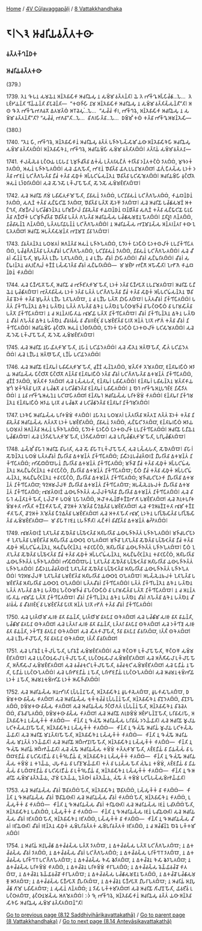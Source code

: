 
[Home](/) / [4V Cūḷavaggapāḷi](/tipitaka/4V.md) / [8 Vattakkhandhaka](/tipitaka/4V/8.md)

# 𑁮𑁇𑁧𑁩 𑀆𑀘𑀭𑀺𑀬𑀯𑀢𑁆𑀢𑀓𑀣𑀸

### 𑀯𑀢𑁆𑀢𑀓𑁆𑀔𑀦𑁆𑀥𑀓

### 𑀆𑀘𑀭𑀺𑀬𑀯𑀢𑁆𑀢𑀓𑀣𑀸

(379.)

1739\. 𑀢𑁂𑀦 𑀔𑁄 𑀧𑀦 𑀲𑀫𑀬𑁂𑀦 𑀅𑀦𑁆𑀢𑁂𑀯𑀸𑀲𑀺𑀓𑀸 𑀆𑀘𑀭𑀺𑀬𑁂𑀲𑀼 𑀦 𑀲𑀫𑁆𑀫𑀸 𑀯𑀢𑁆𑀢𑀦𑁆𑀢𑀺𑁇 𑀬𑁂 𑀢𑁂 𑀪𑀺𑀓𑁆𑀔𑀽 𑀅𑀧𑁆𑀧𑀺𑀘𑁆𑀙𑀸…𑀧𑁂…  𑀢𑁂 𑀉𑀚𑁆𑀛𑀸𑀬𑀦𑁆𑀢𑀺 𑀔𑀺𑀬𑁆𑀬𑀦𑁆𑀢𑀺 𑀯𑀺𑀧𑀸𑀘𑁂𑀦𑁆𑀢𑀺—  “𑀓𑀣𑀜𑁆𑀳𑀺 𑀦𑀸𑀫 𑀅𑀦𑁆𑀢𑁂𑀯𑀸𑀲𑀺𑀓𑀸 𑀆𑀘𑀭𑀺𑀬𑁂𑀲𑀼 𑀦 𑀲𑀫𑁆𑀫𑀸 𑀯𑀢𑁆𑀢𑀺𑀲𑁆𑀲𑀦𑁆𑀢𑀻”𑀢𑀺𑁇 𑀅𑀣 𑀔𑁄 𑀢𑁂 𑀪𑀺𑀓𑁆𑀔𑀽 𑀪𑀕𑀯𑀢𑁄 𑀏𑀢𑀫𑀢𑁆𑀣𑀁 𑀆𑀭𑁄𑀘𑁂𑀲𑀼𑀁…𑀧𑁂…  “𑀲𑀘𑁆𑀘𑀁 𑀓𑀺𑀭, 𑀪𑀺𑀓𑁆𑀔𑀯𑁂, 𑀅𑀦𑁆𑀢𑁂𑀯𑀸𑀲𑀺𑀓𑀸 𑀆𑀘𑀭𑀺𑀬𑁂𑀲𑀼 𑀦 𑀲𑀫𑁆𑀫𑀸 𑀯𑀢𑁆𑀢𑀦𑁆𑀢𑀻”𑀢𑀺? “𑀲𑀘𑁆𑀘𑀁, 𑀪𑀕𑀯𑀸”𑀢𑀺…𑀧𑁂…  𑀯𑀺𑀕𑀭𑀳𑀺𑀢𑁆𑀯𑀸…𑀧𑁂…  𑀥𑀫𑁆𑀫𑀺𑀁 𑀓𑀣𑀁 𑀓𑀢𑁆𑀯𑀸 𑀪𑀺𑀓𑁆𑀔𑀽 𑀆𑀫𑀦𑁆𑀢𑁂𑀲𑀺—

(380.)

1740\. “𑀢𑁂𑀦 𑀳𑀺, 𑀪𑀺𑀓𑁆𑀔𑀯𑁂, 𑀅𑀦𑁆𑀢𑁂𑀯𑀸𑀲𑀺𑀓𑀸𑀦𑀁 𑀆𑀘𑀭𑀺𑀬𑁂𑀲𑀼 𑀯𑀢𑁆𑀢𑀁 𑀧𑀜𑁆𑀜𑀧𑁂𑀲𑁆𑀲𑀸𑀫𑀺 𑀬𑀣𑀸 𑀅𑀦𑁆𑀢𑁂𑀯𑀸𑀲𑀺𑀓𑁂𑀳𑀺 𑀆𑀘𑀭𑀺𑀬𑁂𑀲𑀼 𑀲𑀫𑁆𑀫𑀸 𑀯𑀢𑁆𑀢𑀺𑀢𑀩𑁆𑀩𑀁𑁇 𑀅𑀦𑁆𑀢𑁂𑀯𑀸𑀲𑀺𑀓𑁂𑀦, 𑀪𑀺𑀓𑁆𑀔𑀯𑁂, 𑀆𑀘𑀭𑀺𑀬𑀫𑁆𑀳𑀺 𑀲𑀫𑁆𑀫𑀸 𑀯𑀢𑁆𑀢𑀺𑀢𑀩𑁆𑀩𑀁𑁇 𑀢𑀢𑁆𑀭𑀸𑀬𑀁 𑀲𑀫𑁆𑀫𑀸𑀯𑀢𑁆𑀢𑀦𑀸—

1741\. 𑀓𑀸𑀮𑀲𑁆𑀲𑁂𑀯 𑀉𑀝𑁆𑀞𑀸𑀬 𑀉𑀧𑀸𑀳𑀦𑀸 𑀑𑀫𑀼𑀜𑁆𑀘𑀺𑀢𑁆𑀯𑀸 𑀏𑀓𑀁𑀲𑀁 𑀉𑀢𑁆𑀢𑀭𑀸𑀲𑀗𑁆𑀕𑀁 𑀓𑀭𑀺𑀢𑁆𑀯𑀸 𑀤𑀦𑁆𑀢𑀓𑀝𑁆𑀞𑀁 𑀤𑀸𑀢𑀩𑁆𑀩𑀁, 𑀫𑀼𑀔𑁄𑀤𑀓𑀁 𑀤𑀸𑀢𑀩𑁆𑀩𑀁, 𑀆𑀲𑀦𑀁 𑀧𑀜𑁆𑀜𑀧𑁂𑀢𑀩𑁆𑀩𑀁𑁇 𑀲𑀘𑁂 𑀬𑀸𑀕𑀼 𑀳𑁄𑀢𑀺, 𑀪𑀸𑀚𑀦𑀁 𑀥𑁄𑀯𑀺𑀢𑁆𑀯𑀸 𑀬𑀸𑀕𑀼 𑀉𑀧𑀦𑀸𑀫𑁂𑀢𑀩𑁆𑀩𑀸𑁇 𑀬𑀸𑀕𑀼𑀁 𑀧𑀻𑀢𑀲𑁆𑀲 𑀉𑀤𑀓𑀁 𑀤𑀢𑁆𑀯𑀸 𑀪𑀸𑀚𑀦𑀁 𑀧𑀝𑀺𑀕𑁆𑀕𑀳𑁂𑀢𑁆𑀯𑀸 𑀦𑀻𑀘𑀁 𑀓𑀢𑁆𑀯𑀸 𑀲𑀸𑀥𑀼𑀓𑀁 𑀅𑀧𑁆𑀧𑀝𑀺𑀖𑀁𑀲𑀦𑁆𑀢𑁂𑀦 𑀥𑁄𑀯𑀺𑀢𑁆𑀯𑀸 𑀧𑀝𑀺𑀲𑀸𑀫𑁂𑀢𑀩𑁆𑀩𑀁𑁇 𑀆𑀘𑀭𑀺𑀬𑀫𑁆𑀳𑀺 𑀯𑀼𑀝𑁆𑀞𑀺𑀢𑁂 𑀆𑀲𑀦𑀁 𑀉𑀤𑁆𑀥𑀭𑀺𑀢𑀩𑁆𑀩𑀁𑁇 𑀲𑀘𑁂 𑀲𑁄 𑀤𑁂𑀲𑁄 𑀉𑀓𑁆𑀮𑀸𑀧𑁄 𑀳𑁄𑀢𑀺, 𑀲𑁄 𑀤𑁂𑀲𑁄 𑀲𑀫𑁆𑀫𑀚𑁆𑀚𑀺𑀢𑀩𑁆𑀩𑁄𑁇

1742\. 𑀲𑀘𑁂 𑀆𑀘𑀭𑀺𑀬𑁄 𑀕𑀸𑀫𑀁 𑀧𑀯𑀺𑀲𑀺𑀢𑀼𑀓𑀸𑀫𑁄 𑀳𑁄𑀢𑀺, 𑀦𑀺𑀯𑀸𑀲𑀦𑀁 𑀤𑀸𑀢𑀩𑁆𑀩𑀁, 𑀧𑀝𑀺𑀦𑀺𑀯𑀸𑀲𑀦𑀁 𑀧𑀝𑀺𑀕𑁆𑀕𑀳𑁂𑀢𑀩𑁆𑀩𑀁, 𑀓𑀸𑀬𑀩𑀦𑁆𑀥𑀦𑀁 𑀤𑀸𑀢𑀩𑁆𑀩𑀁, 𑀲𑀕𑀼𑀡𑀁 𑀓𑀢𑁆𑀯𑀸 𑀲𑀗𑁆𑀖𑀸𑀝𑀺𑀬𑁄 𑀤𑀸𑀢𑀩𑁆𑀩𑀸, 𑀥𑁄𑀯𑀺𑀢𑁆𑀯𑀸 𑀧𑀢𑁆𑀢𑁄 𑀲𑁄𑀤𑀓𑁄 𑀤𑀸𑀢𑀩𑁆𑀩𑁄𑁇 𑀲𑀘𑁂 𑀆𑀘𑀭𑀺𑀬𑁄 𑀧𑀘𑁆𑀙𑀸𑀲𑀫𑀡𑀁 𑀆𑀓𑀗𑁆𑀔𑀢𑀺, 𑀢𑀺𑀫𑀡𑁆𑀟𑀮𑀁 𑀧𑀝𑀺𑀘𑁆𑀙𑀸𑀤𑁂𑀦𑁆𑀢𑁂𑀦 𑀧𑀭𑀺𑀫𑀡𑁆𑀟𑀮𑀁 𑀦𑀺𑀯𑀸𑀲𑁂𑀢𑁆𑀯𑀸 𑀓𑀸𑀬𑀩𑀦𑁆𑀥𑀦𑀁 𑀩𑀦𑁆𑀥𑀺𑀢𑁆𑀯𑀸 𑀲𑀕𑀼𑀡𑀁 𑀓𑀢𑁆𑀯𑀸 𑀲𑀗𑁆𑀖𑀸𑀝𑀺𑀬𑁄 𑀧𑀸𑀭𑀼𑀧𑀺𑀢𑁆𑀯𑀸 𑀕𑀡𑁆𑀞𑀺𑀓𑀁 𑀧𑀝𑀺𑀫𑀼𑀜𑁆𑀘𑀺𑀢𑁆𑀯𑀸 𑀥𑁄𑀯𑀺𑀢𑁆𑀯𑀸 𑀧𑀢𑁆𑀢𑀁 𑀕𑀳𑁂𑀢𑁆𑀯𑀸 𑀆𑀘𑀭𑀺𑀬𑀲𑁆𑀲 𑀧𑀘𑁆𑀙𑀸𑀲𑀫𑀡𑁂𑀦 𑀳𑁄𑀢𑀩𑁆𑀩𑀁𑁇 𑀦𑀸𑀢𑀺𑀤𑀽𑀭𑁂 𑀕𑀦𑁆𑀢𑀩𑁆𑀩𑀁, 𑀦𑀸𑀘𑁆𑀘𑀸𑀲𑀦𑁆𑀦𑁂 𑀕𑀦𑁆𑀢𑀩𑁆𑀩𑀁, 𑀧𑀢𑁆𑀢𑀧𑀭𑀺𑀬𑀸𑀧𑀦𑁆𑀦𑀁 𑀧𑀝𑀺𑀕𑁆𑀕𑀳𑁂𑀢𑀩𑁆𑀩𑀁𑁇 𑀦 𑀆𑀘𑀭𑀺𑀬𑀲𑁆𑀲 𑀪𑀡𑀫𑀸𑀦𑀲𑁆𑀲 𑀅𑀦𑁆𑀢𑀭𑀦𑁆𑀢𑀭𑀸 𑀓𑀣𑀸 𑀑𑀧𑀸𑀢𑁂𑀢𑀩𑁆𑀩𑀸𑁇 𑀆𑀘𑀭𑀺𑀬𑁄 𑀆𑀧𑀢𑁆𑀢𑀺𑀲𑀸𑀫𑀦𑁆𑀢𑀸 𑀪𑀡𑀫𑀸𑀦𑁄 𑀦𑀺𑀯𑀸𑀭𑁂𑀢𑀩𑁆𑀩𑁄𑁇

1743\. 𑀦𑀺𑀯𑀢𑁆𑀢𑀦𑁆𑀢𑁂𑀦 𑀧𑀞𑀫𑀢𑀭𑀁 𑀆𑀕𑀦𑁆𑀢𑁆𑀯𑀸 𑀆𑀲𑀦𑀁 𑀧𑀜𑁆𑀜𑀧𑁂𑀢𑀩𑁆𑀩𑀁, 𑀧𑀸𑀤𑁄𑀤𑀓𑀁 𑀧𑀸𑀤𑀧𑀻𑀞𑀁 𑀧𑀸𑀤𑀓𑀣𑀮𑀺𑀓𑀁 𑀉𑀧𑀦𑀺𑀓𑁆𑀔𑀺𑀧𑀺𑀢𑀩𑁆𑀩𑀁, 𑀧𑀘𑁆𑀘𑀼𑀕𑁆𑀕𑀦𑁆𑀢𑁆𑀯𑀸 𑀧𑀢𑁆𑀢𑀘𑀻𑀯𑀭𑀁 𑀧𑀝𑀺𑀕𑁆𑀕𑀳𑁂𑀢𑀩𑁆𑀩𑀁, 𑀧𑀝𑀺𑀦𑀺𑀯𑀸𑀲𑀦𑀁 𑀤𑀸𑀢𑀩𑁆𑀩𑀁, 𑀦𑀺𑀯𑀸𑀲𑀦𑀁 𑀧𑀝𑀺𑀕𑁆𑀕𑀳𑁂𑀢𑀩𑁆𑀩𑀁𑁇 𑀲𑀘𑁂 𑀘𑀻𑀯𑀭𑀁 𑀲𑀺𑀦𑁆𑀦𑀁 𑀳𑁄𑀢𑀺, 𑀫𑀼𑀳𑀼𑀢𑁆𑀢𑀁 𑀉𑀡𑁆𑀳𑁂 𑀑𑀢𑀸𑀧𑁂𑀢𑀩𑁆𑀩𑀁, 𑀦 𑀘 𑀉𑀡𑁆𑀳𑁂 𑀘𑀻𑀯𑀭𑀁 𑀦𑀺𑀤𑀳𑀺𑀢𑀩𑁆𑀩𑀁𑁇 𑀘𑀻𑀯𑀭𑀁 𑀲𑀗𑁆𑀖𑀭𑀺𑀢𑀩𑁆𑀩𑀁𑁇 𑀘𑀻𑀯𑀭𑀁 𑀲𑀗𑁆𑀖𑀭𑀦𑁆𑀢𑁂𑀦 𑀘𑀢𑀼𑀭𑀗𑁆𑀕𑀼𑀮𑀁 𑀓𑀡𑁆𑀡𑀁 𑀉𑀲𑁆𑀲𑀸𑀭𑁂𑀢𑁆𑀯𑀸 𑀘𑀻𑀯𑀭𑀁 𑀲𑀗𑁆𑀖𑀭𑀺𑀢𑀩𑁆𑀩𑀁—  𑀫𑀸 𑀫𑀚𑁆𑀛𑁂 𑀪𑀗𑁆𑀕𑁄 𑀅𑀳𑁄𑀲𑀻𑀢𑀺𑁇 𑀑𑀪𑁄𑀕𑁂 𑀓𑀸𑀬𑀩𑀦𑁆𑀥𑀦𑀁 𑀓𑀸𑀢𑀩𑁆𑀩𑀁𑁇

1744\. 𑀲𑀘𑁂 𑀧𑀺𑀡𑁆𑀟𑀧𑀸𑀢𑁄 𑀳𑁄𑀢𑀺, 𑀆𑀘𑀭𑀺𑀬𑁄 𑀘 𑀪𑀼𑀜𑁆𑀚𑀺𑀢𑀼𑀓𑀸𑀫𑁄 𑀳𑁄𑀢𑀺, 𑀉𑀤𑀓𑀁 𑀤𑀢𑁆𑀯𑀸 𑀧𑀺𑀡𑁆𑀟𑀧𑀸𑀢𑁄 𑀉𑀧𑀦𑀸𑀫𑁂𑀢𑀩𑁆𑀩𑁄𑁇 𑀆𑀘𑀭𑀺𑀬𑁄 𑀧𑀸𑀦𑀻𑀬𑁂𑀦 𑀧𑀼𑀘𑁆𑀙𑀺𑀢𑀩𑁆𑀩𑁄𑁇 𑀪𑀼𑀢𑁆𑀢𑀸𑀯𑀺𑀲𑁆𑀲 𑀉𑀤𑀓𑀁 𑀤𑀢𑁆𑀯𑀸 𑀧𑀢𑁆𑀢𑀁 𑀧𑀝𑀺𑀕𑁆𑀕𑀳𑁂𑀢𑁆𑀯𑀸 𑀦𑀻𑀘𑀁 𑀓𑀢𑁆𑀯𑀸 𑀲𑀸𑀥𑀼𑀓𑀁 𑀅𑀧𑁆𑀧𑀝𑀺𑀖𑀁𑀲𑀦𑁆𑀢𑁂𑀦 𑀥𑁄𑀯𑀺𑀢𑁆𑀯𑀸 𑀯𑁄𑀤𑀓𑀁 𑀓𑀢𑁆𑀯𑀸 𑀫𑀼𑀳𑀼𑀢𑁆𑀢𑀁 𑀉𑀡𑁆𑀳𑁂 𑀑𑀢𑀸𑀧𑁂𑀢𑀩𑁆𑀩𑁄, 𑀦 𑀘 𑀉𑀡𑁆𑀳𑁂 𑀧𑀢𑁆𑀢𑁄 𑀦𑀺𑀤𑀳𑀺𑀢𑀩𑁆𑀩𑁄𑁇 𑀧𑀢𑁆𑀢𑀘𑀻𑀯𑀭𑀁 𑀦𑀺𑀓𑁆𑀔𑀺𑀧𑀺𑀢𑀩𑁆𑀩𑀁𑁇 𑀧𑀢𑁆𑀢𑀁 𑀦𑀺𑀓𑁆𑀔𑀺𑀧𑀦𑁆𑀢𑁂𑀦 𑀏𑀓𑁂𑀦 𑀳𑀢𑁆𑀣𑁂𑀦 𑀧𑀢𑁆𑀢𑀁 𑀕𑀳𑁂𑀢𑁆𑀯𑀸 𑀏𑀓𑁂𑀦 𑀳𑀢𑁆𑀣𑁂𑀦 𑀳𑁂𑀝𑁆𑀞𑀸𑀫𑀜𑁆𑀘𑀁 𑀯𑀸 𑀳𑁂𑀝𑁆𑀞𑀸𑀧𑀻𑀞𑀁 𑀯𑀸 𑀧𑀭𑀸𑀫𑀲𑀺𑀢𑁆𑀯𑀸 𑀧𑀢𑁆𑀢𑁄 𑀦𑀺𑀓𑁆𑀔𑀺𑀧𑀺𑀢𑀩𑁆𑀩𑁄𑁇 𑀦 𑀘 𑀅𑀦𑀦𑁆𑀢𑀭𑀳𑀺𑀢𑀸𑀬 𑀪𑀽𑀫𑀺𑀬𑀸 𑀧𑀢𑁆𑀢𑁄 𑀦𑀺𑀓𑁆𑀔𑀺𑀧𑀺𑀢𑀩𑁆𑀩𑁄𑁇 𑀘𑀻𑀯𑀭𑀁 𑀦𑀺𑀓𑁆𑀔𑀺𑀧𑀦𑁆𑀢𑁂𑀦 𑀏𑀓𑁂𑀦 𑀳𑀢𑁆𑀣𑁂𑀦 𑀘𑀻𑀯𑀭𑀁 𑀕𑀳𑁂𑀢𑁆𑀯𑀸 𑀏𑀓𑁂𑀦 𑀳𑀢𑁆𑀣𑁂𑀦 𑀘𑀻𑀯𑀭𑀯𑀁𑀲𑀁 𑀯𑀸 𑀘𑀻𑀯𑀭𑀭𑀚𑁆𑀚𑀼𑀁 𑀯𑀸 𑀧𑀫𑀚𑁆𑀚𑀺𑀢𑁆𑀯𑀸 𑀧𑀸𑀭𑀢𑁄 𑀅𑀦𑁆𑀢𑀁 𑀑𑀭𑀢𑁄 𑀪𑁄𑀕𑀁 𑀓𑀢𑁆𑀯𑀸 𑀘𑀻𑀯𑀭𑀁 𑀦𑀺𑀓𑁆𑀔𑀺𑀧𑀺𑀢𑀩𑁆𑀩𑀁𑁇 𑀆𑀘𑀭𑀺𑀬𑀫𑁆𑀳𑀺 𑀯𑀼𑀝𑁆𑀞𑀺𑀢𑁂 𑀆𑀲𑀦𑀁 𑀉𑀤𑁆𑀥𑀭𑀺𑀢𑀩𑁆𑀩𑀁, 𑀧𑀸𑀤𑁄𑀤𑀓𑀁 𑀧𑀸𑀤𑀧𑀻𑀞𑀁 𑀧𑀸𑀤𑀓𑀣𑀮𑀺𑀓𑀁 𑀧𑀝𑀺𑀲𑀸𑀫𑁂𑀢𑀩𑁆𑀩𑀁𑁇 𑀲𑀘𑁂 𑀲𑁄 𑀤𑁂𑀲𑁄 𑀉𑀓𑁆𑀮𑀸𑀧𑁄 𑀳𑁄𑀢𑀺, 𑀲𑁄 𑀤𑁂𑀲𑁄 𑀲𑀫𑁆𑀫𑀚𑁆𑀚𑀺𑀢𑀩𑁆𑀩𑁄𑁇

1745\. 𑀲𑀘𑁂 𑀆𑀘𑀭𑀺𑀬𑁄 𑀦𑀳𑀸𑀬𑀺𑀢𑀼𑀓𑀸𑀫𑁄 𑀳𑁄𑀢𑀺, 𑀦𑀳𑀸𑀦𑀁 𑀧𑀝𑀺𑀬𑀸𑀤𑁂𑀢𑀩𑁆𑀩𑀁𑁇 𑀲𑀘𑁂 𑀲𑀻𑀢𑁂𑀦 𑀅𑀢𑁆𑀣𑁄 𑀳𑁄𑀢𑀺, 𑀲𑀻𑀢𑀁 𑀧𑀝𑀺𑀬𑀸𑀤𑁂𑀢𑀩𑁆𑀩𑀁𑁇 𑀲𑀘𑁂 𑀉𑀡𑁆𑀳𑁂𑀦 𑀅𑀢𑁆𑀣𑁄 𑀳𑁄𑀢𑀺, 𑀉𑀡𑁆𑀳𑀁 𑀧𑀝𑀺𑀬𑀸𑀤𑁂𑀢𑀩𑁆𑀩𑀁𑁇

1746\. 𑀲𑀘𑁂 𑀆𑀘𑀭𑀺𑀬𑁄 𑀚𑀦𑁆𑀢𑀸𑀖𑀭𑀁 𑀧𑀯𑀺𑀲𑀺𑀢𑀼𑀓𑀸𑀫𑁄 𑀳𑁄𑀢𑀺, 𑀘𑀼𑀡𑁆𑀡𑀁 𑀲𑀦𑁆𑀦𑁂𑀢𑀩𑁆𑀩𑀁, 𑀫𑀢𑁆𑀢𑀺𑀓𑀸 𑀢𑁂𑀫𑁂𑀢𑀩𑁆𑀩𑀸, 𑀚𑀦𑁆𑀢𑀸𑀖𑀭𑀧𑀻𑀞𑀁 𑀆𑀤𑀸𑀬 𑀆𑀘𑀭𑀺𑀬𑀲𑁆𑀲 𑀧𑀺𑀝𑁆𑀞𑀺𑀢𑁄 𑀧𑀺𑀝𑁆𑀞𑀺𑀢𑁄 𑀕𑀦𑁆𑀢𑁆𑀯𑀸 𑀚𑀦𑁆𑀢𑀸𑀖𑀭𑀧𑀻𑀞𑀁 𑀤𑀢𑁆𑀯𑀸 𑀘𑀻𑀯𑀭𑀁 𑀧𑀝𑀺𑀕𑁆𑀕𑀳𑁂𑀢𑁆𑀯𑀸 𑀏𑀓𑀫𑀦𑁆𑀢𑀁 𑀦𑀺𑀓𑁆𑀔𑀺𑀧𑀺𑀢𑀩𑁆𑀩𑀁, 𑀘𑀼𑀡𑁆𑀡𑀁 𑀤𑀸𑀢𑀩𑁆𑀩𑀁, 𑀫𑀢𑁆𑀢𑀺𑀓𑀸 𑀤𑀸𑀢𑀩𑁆𑀩𑀸𑁇 𑀲𑀘𑁂 𑀉𑀲𑁆𑀲𑀳𑀢𑀺, 𑀚𑀦𑁆𑀢𑀸𑀖𑀭𑀁 𑀧𑀯𑀺𑀲𑀺𑀢𑀩𑁆𑀩𑀁𑁇 𑀚𑀦𑁆𑀢𑀸𑀖𑀭𑀁 𑀧𑀯𑀺𑀲𑀦𑁆𑀢𑁂𑀦 𑀫𑀢𑁆𑀢𑀺𑀓𑀸𑀬 𑀫𑀼𑀔𑀁 𑀫𑀓𑁆𑀔𑁂𑀢𑁆𑀯𑀸 𑀧𑀼𑀭𑀢𑁄 𑀘 𑀧𑀘𑁆𑀙𑀢𑁄 𑀘 𑀧𑀝𑀺𑀘𑁆𑀙𑀸𑀤𑁂𑀢𑁆𑀯𑀸 𑀚𑀦𑁆𑀢𑀸𑀖𑀭𑀁 𑀧𑀯𑀺𑀲𑀺𑀢𑀩𑁆𑀩𑀁𑁇 𑀦 𑀣𑁂𑀭𑁂 𑀪𑀺𑀓𑁆𑀔𑀽 𑀅𑀦𑀼𑀧𑀔𑀚𑁆𑀚 𑀦𑀺𑀲𑀻𑀤𑀺𑀢𑀩𑁆𑀩𑀁𑁇 𑀦 𑀦𑀯𑀸 𑀪𑀺𑀓𑁆𑀔𑀽 𑀆𑀲𑀦𑁂𑀦 𑀧𑀝𑀺𑀩𑀸𑀳𑀺𑀢𑀩𑁆𑀩𑀸𑁇 𑀚𑀦𑁆𑀢𑀸𑀖𑀭𑁂 𑀆𑀘𑀭𑀺𑀬𑀲𑁆𑀲 𑀧𑀭𑀺𑀓𑀫𑁆𑀫𑀁 𑀓𑀸𑀢𑀩𑁆𑀩𑀁𑁇 𑀚𑀦𑁆𑀢𑀸𑀖𑀭𑀸 𑀦𑀺𑀓𑁆𑀔𑀫𑀦𑁆𑀢𑁂𑀦 𑀚𑀦𑁆𑀢𑀸𑀖𑀭𑀧𑀻𑀞𑀁 𑀆𑀤𑀸𑀬 𑀧𑀼𑀭𑀢𑁄 𑀘 𑀧𑀘𑁆𑀙𑀢𑁄 𑀘 𑀧𑀝𑀺𑀘𑁆𑀙𑀸𑀤𑁂𑀢𑁆𑀯𑀸 𑀚𑀦𑁆𑀢𑀸𑀖𑀭𑀸 𑀦𑀺𑀓𑁆𑀔𑀫𑀺𑀢𑀩𑁆𑀩𑀁𑁇

1747\. 𑀉𑀤𑀓𑁂𑀧𑀺 𑀆𑀘𑀭𑀺𑀬𑀲𑁆𑀲 𑀧𑀭𑀺𑀓𑀫𑁆𑀫𑀁 𑀓𑀸𑀢𑀩𑁆𑀩𑀁𑁇 𑀦𑀳𑀸𑀢𑁂𑀦 𑀧𑀞𑀫𑀢𑀭𑀁 𑀉𑀢𑁆𑀢𑀭𑀺𑀢𑁆𑀯𑀸 𑀅𑀢𑁆𑀢𑀦𑁄 𑀕𑀢𑁆𑀢𑀁 𑀯𑁄𑀤𑀓𑀁 𑀓𑀢𑁆𑀯𑀸 𑀦𑀺𑀯𑀸𑀲𑁂𑀢𑁆𑀯𑀸 𑀆𑀘𑀭𑀺𑀬𑀲𑁆𑀲 𑀕𑀢𑁆𑀢𑀢𑁄 𑀉𑀤𑀓𑀁 𑀧𑀫𑀚𑁆𑀚𑀺𑀢𑀩𑁆𑀩𑀁, 𑀦𑀺𑀯𑀸𑀲𑀦𑀁 𑀤𑀸𑀢𑀩𑁆𑀩𑀁, 𑀲𑀗𑁆𑀖𑀸𑀝𑀺 𑀤𑀸𑀢𑀩𑁆𑀩𑀸, 𑀚𑀦𑁆𑀢𑀸𑀖𑀭𑀧𑀻𑀞𑀁 𑀆𑀤𑀸𑀬 𑀧𑀞𑀫𑀢𑀭𑀁 𑀆𑀕𑀦𑁆𑀢𑁆𑀯𑀸 𑀆𑀲𑀦𑀁 𑀧𑀜𑁆𑀜𑀧𑁂𑀢𑀩𑁆𑀩𑀁, 𑀧𑀸𑀤𑁄𑀤𑀓𑀁 𑀧𑀸𑀤𑀧𑀻𑀞𑀁 𑀧𑀸𑀤𑀓𑀣𑀮𑀺𑀓𑀁 𑀉𑀧𑀦𑀺𑀓𑁆𑀔𑀺𑀧𑀺𑀢𑀩𑁆𑀩𑀁𑁇 𑀆𑀘𑀭𑀺𑀬𑁄 𑀧𑀸𑀦𑀻𑀬𑁂𑀦 𑀧𑀼𑀘𑁆𑀙𑀺𑀢𑀩𑁆𑀩𑁄𑁇 𑀲𑀘𑁂 𑀉𑀤𑁆𑀤𑀺𑀲𑀸𑀧𑁂𑀢𑀼𑀓𑀸𑀫𑁄 𑀳𑁄𑀢𑀺, 𑀉𑀤𑁆𑀤𑀺𑀲𑀺𑀢𑀩𑁆𑀩𑁄𑁇 𑀲𑀘𑁂 𑀧𑀭𑀺𑀧𑀼𑀘𑁆𑀙𑀺𑀢𑀼𑀓𑀸𑀫𑁄 𑀳𑁄𑀢𑀺, 𑀧𑀭𑀺𑀧𑀼𑀘𑁆𑀙𑀺𑀢𑀩𑁆𑀩𑁄𑁇

1748\. 𑀬𑀲𑁆𑀫𑀺𑀁 𑀯𑀺𑀳𑀸𑀭𑁂 𑀆𑀘𑀭𑀺𑀬𑁄 𑀯𑀺𑀳𑀭𑀢𑀺, 𑀲𑀘𑁂 𑀲𑁄 𑀯𑀺𑀳𑀸𑀭𑁄 𑀉𑀓𑁆𑀮𑀸𑀧𑁄 𑀳𑁄𑀢𑀺, 𑀲𑀘𑁂 𑀉𑀲𑁆𑀲𑀳𑀢𑀺, 𑀲𑁄𑀥𑁂𑀢𑀩𑁆𑀩𑁄𑁇 𑀯𑀺𑀳𑀸𑀭𑀁 𑀲𑁄𑀥𑁂𑀦𑁆𑀢𑁂𑀦 𑀧𑀞𑀫𑀁 𑀧𑀢𑁆𑀢𑀘𑀻𑀯𑀭𑀁 𑀦𑀻𑀳𑀭𑀺𑀢𑁆𑀯𑀸 𑀏𑀓𑀫𑀦𑁆𑀢𑀁 𑀦𑀺𑀓𑁆𑀔𑀺𑀧𑀺𑀢𑀩𑁆𑀩𑀁; 𑀦𑀺𑀲𑀻𑀤𑀦𑀧𑀘𑁆𑀘𑀢𑁆𑀣𑀭𑀡𑀁 𑀦𑀻𑀳𑀭𑀺𑀢𑁆𑀯𑀸 𑀏𑀓𑀫𑀦𑁆𑀢𑀁 𑀦𑀺𑀓𑁆𑀔𑀺𑀧𑀺𑀢𑀩𑁆𑀩𑀁; 𑀪𑀺𑀲𑀺𑀩𑀺𑀩𑁆𑀩𑁄𑀳𑀦𑀁 𑀦𑀻𑀳𑀭𑀺𑀢𑁆𑀯𑀸 𑀏𑀓𑀫𑀦𑁆𑀢𑀁 𑀦𑀺𑀓𑁆𑀔𑀺𑀧𑀺𑀢𑀩𑁆𑀩𑀁; 𑀫𑀜𑁆𑀘𑁄 𑀦𑀻𑀘𑀁 𑀓𑀢𑁆𑀯𑀸 𑀲𑀸𑀥𑀼𑀓𑀁 𑀅𑀧𑁆𑀧𑀝𑀺𑀖𑀁𑀲𑀦𑁆𑀢𑁂𑀦 𑀅𑀲𑀗𑁆𑀖𑀝𑁆𑀝𑁂𑀦𑁆𑀢𑁂𑀦 𑀓𑀯𑀸𑀝𑀧𑀺𑀝𑁆𑀞𑀁, 𑀦𑀻𑀳𑀭𑀺𑀢𑁆𑀯𑀸 𑀏𑀓𑀫𑀦𑁆𑀢𑀁 𑀦𑀺𑀓𑁆𑀔𑀺𑀧𑀺𑀢𑀩𑁆𑀩𑁄; 𑀧𑀻𑀞𑀁 𑀦𑀻𑀘𑀁 𑀓𑀢𑁆𑀯𑀸 𑀲𑀸𑀥𑀼𑀓𑀁 𑀅𑀧𑁆𑀧𑀝𑀺𑀖𑀁𑀲𑀦𑁆𑀢𑁂𑀦, 𑀅𑀲𑀗𑁆𑀖𑀝𑁆𑀝𑁂𑀦𑁆𑀢𑁂𑀦 𑀓𑀯𑀸𑀝𑀧𑀺𑀝𑁆𑀞𑀁, 𑀦𑀻𑀳𑀭𑀺𑀢𑁆𑀯𑀸 𑀏𑀓𑀫𑀦𑁆𑀢𑀁 𑀦𑀺𑀓𑁆𑀔𑀺𑀧𑀺𑀢𑀩𑁆𑀩𑀁; 𑀫𑀜𑁆𑀘𑀧𑀝𑀺𑀧𑀸𑀤𑀓𑀸 𑀦𑀻𑀳𑀭𑀺𑀢𑁆𑀯𑀸 𑀏𑀓𑀫𑀦𑁆𑀢𑀁 𑀦𑀺𑀓𑁆𑀔𑀺𑀧𑀺𑀢𑀩𑁆𑀩𑀸; 𑀔𑁂𑀍𑀅𑀫𑀮𑁆𑀮𑀓𑁄 𑀦𑀻𑀳𑀭𑀺𑀢𑁆𑀯𑀸 𑀏𑀓𑀫𑀦𑁆𑀢𑀁 𑀦𑀺𑀓𑁆𑀔𑀺𑀧𑀺𑀢𑀩𑁆𑀩𑁄; 𑀅𑀧𑀲𑁆𑀲𑁂𑀦𑀨𑀮𑀓𑀁 𑀦𑀻𑀳𑀭𑀺𑀢𑁆𑀯𑀸 𑀏𑀓𑀫𑀦𑁆𑀢𑀁 𑀦𑀺𑀓𑁆𑀔𑀺𑀧𑀺𑀢𑀩𑁆𑀩𑀁; 𑀪𑀽𑀫𑀢𑁆𑀣𑀭𑀡𑀁 𑀬𑀣𑀸𑀧𑀜𑁆𑀜𑀢𑁆𑀢𑀁 𑀲𑀮𑁆𑀮𑀓𑁆𑀔𑁂𑀢𑁆𑀯𑀸 𑀦𑀻𑀳𑀭𑀺𑀢𑁆𑀯𑀸 𑀏𑀓𑀫𑀦𑁆𑀢𑀁 𑀦𑀺𑀓𑁆𑀔𑀺𑀧𑀺𑀢𑀩𑁆𑀩𑀁𑁇 𑀲𑀘𑁂 𑀯𑀺𑀳𑀸𑀭𑁂 𑀲𑀦𑁆𑀢𑀸𑀦𑀓𑀁 𑀳𑁄𑀢𑀺, 𑀉𑀮𑁆𑀮𑁄𑀓𑀸 𑀧𑀞𑀫𑀁 𑀑𑀳𑀸𑀭𑁂𑀢𑀩𑁆𑀩𑀁, 𑀆𑀮𑁄𑀓𑀲𑀦𑁆𑀥𑀺𑀓𑀡𑁆𑀡𑀪𑀸𑀕𑀸 𑀧𑀫𑀚𑁆𑀚𑀺𑀢𑀩𑁆𑀩𑀸𑁇 𑀲𑀘𑁂 𑀕𑁂𑀭𑀼𑀓𑀧𑀭𑀺𑀓𑀫𑁆𑀫𑀓𑀢𑀸 𑀪𑀺𑀢𑁆𑀢𑀺 𑀓𑀡𑁆𑀡𑀓𑀺𑀢𑀸 𑀳𑁄𑀢𑀺, 𑀘𑁄𑀍𑀅𑀓𑀁 𑀢𑁂𑀫𑁂𑀢𑁆𑀯𑀸 𑀧𑀻𑀍𑀏𑀢𑁆𑀯𑀸 𑀧𑀫𑀚𑁆𑀚𑀺𑀢𑀩𑁆𑀩𑀸𑁇 𑀲𑀘𑁂 𑀓𑀸𑀍𑀅𑀯𑀡𑁆𑀡𑀓𑀢𑀸 𑀪𑀽𑀫𑀺 𑀓𑀡𑁆𑀡𑀓𑀺𑀢𑀸 𑀳𑁄𑀢𑀺, 𑀘𑁄𑀍𑀅𑀓𑀁 𑀢𑁂𑀫𑁂𑀢𑁆𑀯𑀸 𑀧𑀻𑀍𑀏𑀢𑁆𑀯𑀸 𑀧𑀫𑀚𑁆𑀚𑀺𑀢𑀩𑁆𑀩𑀸𑁇 𑀲𑀘𑁂 𑀅𑀓𑀢𑀸 𑀳𑁄𑀢𑀺 𑀪𑀽𑀫𑀺, 𑀉𑀤𑀓𑁂𑀦 𑀧𑀭𑀺𑀧𑁆𑀨𑁄𑀲𑀺𑀢𑁆𑀯𑀸 𑀧𑀭𑀺𑀧𑁆𑀨𑁄𑀲𑀺𑀢𑁆𑀯𑀸 𑀲𑀫𑁆𑀫𑀚𑁆𑀚𑀺𑀢𑀩𑁆𑀩𑀸—  𑀫𑀸 𑀯𑀺𑀳𑀸𑀭𑁄 𑀭𑀚𑁂𑀦 𑀉𑀳𑀜𑁆𑀜𑀻𑀢𑀺𑁇 𑀲𑀗𑁆𑀓𑀸𑀭𑀁 𑀯𑀺𑀘𑀺𑀦𑀺𑀢𑁆𑀯𑀸 𑀏𑀓𑀫𑀦𑁆𑀢𑀁 𑀙𑀟𑁆𑀟𑁂𑀢𑀩𑁆𑀩𑀁𑁇

1749\. 𑀪𑀽𑀫𑀢𑁆𑀣𑀭𑀡𑀁 𑀑𑀢𑀸𑀧𑁂𑀢𑁆𑀯𑀸 𑀲𑁄𑀥𑁂𑀢𑁆𑀯𑀸 𑀧𑀧𑁆𑀨𑁄𑀝𑁂𑀢𑁆𑀯𑀸 𑀅𑀢𑀺𑀳𑀭𑀺𑀢𑁆𑀯𑀸 𑀬𑀣𑀸𑀧𑀜𑁆𑀜𑀢𑁆𑀢𑀁 𑀧𑀜𑁆𑀜𑀧𑁂𑀢𑀩𑁆𑀩𑀁𑁇 𑀫𑀜𑁆𑀘𑀧𑀝𑀺𑀧𑀸𑀤𑀓𑀸 𑀑𑀢𑀸𑀧𑁂𑀢𑁆𑀯𑀸 𑀧𑀫𑀚𑁆𑀚𑀺𑀢𑁆𑀯𑀸 𑀅𑀢𑀺𑀳𑀭𑀺𑀢𑁆𑀯𑀸 𑀬𑀣𑀸𑀞𑀸𑀦𑁂 𑀞𑀧𑁂𑀢𑀩𑁆𑀩𑀸𑁇 𑀫𑀜𑁆𑀘𑁄 𑀑𑀢𑀸𑀧𑁂𑀢𑁆𑀯𑀸 𑀲𑁄𑀥𑁂𑀢𑁆𑀯𑀸 𑀧𑀧𑁆𑀨𑁄𑀝𑁂𑀢𑁆𑀯𑀸 𑀦𑀻𑀘𑀁 𑀓𑀢𑁆𑀯𑀸 𑀲𑀸𑀥𑀼𑀓𑀁 𑀅𑀧𑁆𑀧𑀝𑀺𑀖𑀁𑀲𑀦𑁆𑀢𑁂𑀦, 𑀅𑀲𑀗𑁆𑀖𑀝𑁆𑀝𑁂𑀦𑁆𑀢𑁂𑀦 𑀓𑀯𑀸𑀝𑀧𑀺𑀝𑁆𑀞𑀁, 𑀅𑀢𑀺𑀳𑀭𑀺𑀢𑁆𑀯𑀸 𑀬𑀣𑀸𑀧𑀜𑁆𑀜𑀢𑁆𑀢𑀁 𑀧𑀜𑁆𑀜𑀧𑁂𑀢𑀩𑁆𑀩𑁄𑁇 𑀧𑀻𑀞𑀁 𑀑𑀢𑀸𑀧𑁂𑀢𑁆𑀯𑀸 𑀲𑁄𑀥𑁂𑀢𑁆𑀯𑀸 𑀧𑀧𑁆𑀨𑁄𑀝𑁂𑀢𑁆𑀯𑀸 𑀦𑀻𑀘𑀁 𑀓𑀢𑁆𑀯𑀸 𑀲𑀸𑀥𑀼𑀓𑀁 𑀅𑀧𑁆𑀧𑀝𑀺𑀖𑀁𑀲𑀦𑁆𑀢𑁂𑀦, 𑀅𑀲𑀗𑁆𑀖𑀝𑁆𑀝𑁂𑀦𑁆𑀢𑁂𑀦 𑀓𑀯𑀸𑀝𑀧𑀺𑀝𑁆𑀞𑀁, 𑀅𑀢𑀺𑀳𑀭𑀺𑀢𑁆𑀯𑀸 𑀬𑀣𑀸𑀧𑀜𑁆𑀜𑀢𑁆𑀢𑀁 𑀧𑀜𑁆𑀜𑀧𑁂𑀢𑀩𑁆𑀩𑀁𑁇 𑀪𑀺𑀲𑀺𑀩𑀺𑀩𑁆𑀩𑁄𑀳𑀦𑀁 𑀑𑀢𑀸𑀧𑁂𑀢𑁆𑀯𑀸 𑀲𑁄𑀥𑁂𑀢𑁆𑀯𑀸 𑀧𑀧𑁆𑀨𑁄𑀝𑁂𑀢𑁆𑀯𑀸 𑀅𑀢𑀺𑀳𑀭𑀺𑀢𑁆𑀯𑀸 𑀬𑀣𑀸𑀧𑀜𑁆𑀜𑀢𑁆𑀢𑀁 𑀧𑀜𑁆𑀜𑀧𑁂𑀢𑀩𑁆𑀩𑀁𑁇 𑀦𑀺𑀲𑀻𑀤𑀦𑀧𑀘𑁆𑀘𑀢𑁆𑀣𑀭𑀡𑀁 𑀑𑀢𑀸𑀧𑁂𑀢𑁆𑀯𑀸 𑀲𑁄𑀥𑁂𑀢𑁆𑀯𑀸 𑀧𑀧𑁆𑀨𑁄𑀝𑁂𑀢𑁆𑀯𑀸 𑀅𑀢𑀺𑀳𑀭𑀺𑀢𑁆𑀯𑀸 𑀬𑀣𑀸𑀧𑀜𑁆𑀜𑀢𑁆𑀢𑀁 𑀧𑀜𑁆𑀜𑀧𑁂𑀢𑀩𑁆𑀩𑀁𑁇 𑀔𑁂𑀍𑀅𑀫𑀮𑁆𑀮𑀓𑁄 𑀑𑀢𑀸𑀧𑁂𑀢𑁆𑀯𑀸 𑀧𑀫𑀚𑁆𑀚𑀺𑀢𑁆𑀯𑀸 𑀅𑀢𑀺𑀳𑀭𑀺𑀢𑁆𑀯𑀸 𑀬𑀣𑀸𑀞𑀸𑀦𑁂 𑀞𑀧𑁂𑀢𑀩𑁆𑀩𑁄𑁇 𑀅𑀧𑀲𑁆𑀲𑁂𑀦𑀨𑀮𑀓𑀁 𑀑𑀢𑀸𑀧𑁂𑀢𑁆𑀯𑀸 𑀧𑀫𑀚𑁆𑀚𑀺𑀢𑁆𑀯𑀸 𑀅𑀢𑀺𑀳𑀭𑀺𑀢𑁆𑀯𑀸 𑀬𑀣𑀸𑀞𑀸𑀦𑁂 𑀞𑀧𑁂𑀢𑀩𑁆𑀩𑀁𑁇 𑀧𑀢𑁆𑀢𑀘𑀻𑀯𑀭𑀁 𑀦𑀺𑀓𑁆𑀔𑀺𑀧𑀺𑀢𑀩𑁆𑀩𑀁𑁇 𑀧𑀢𑁆𑀢𑀁 𑀦𑀺𑀓𑁆𑀔𑀺𑀧𑀦𑁆𑀢𑁂𑀦 𑀏𑀓𑁂𑀦 𑀳𑀢𑁆𑀣𑁂𑀦 𑀧𑀢𑁆𑀢𑀁 𑀕𑀳𑁂𑀢𑁆𑀯𑀸 𑀏𑀓𑁂𑀦 𑀳𑀢𑁆𑀣𑁂𑀦 𑀳𑁂𑀝𑁆𑀞𑀸𑀫𑀜𑁆𑀘𑀁 𑀯𑀸 𑀳𑁂𑀝𑁆𑀞𑀸𑀧𑀻𑀞𑀁 𑀯𑀸 𑀧𑀭𑀸𑀫𑀲𑀺𑀢𑁆𑀯𑀸 𑀧𑀢𑁆𑀢𑁄 𑀦𑀺𑀓𑁆𑀔𑀺𑀧𑀺𑀢𑀩𑁆𑀩𑁄𑁇 𑀦 𑀘 𑀅𑀦𑀦𑁆𑀢𑀭𑀳𑀺𑀢𑀸𑀬 𑀪𑀽𑀫𑀺𑀬𑀸 𑀧𑀢𑁆𑀢𑁄 𑀦𑀺𑀓𑁆𑀔𑀺𑀧𑀺𑀢𑀩𑁆𑀩𑁄𑁇 𑀘𑀻𑀯𑀭𑀁 𑀦𑀺𑀓𑁆𑀔𑀺𑀧𑀦𑁆𑀢𑁂𑀦 𑀏𑀓𑁂𑀦 𑀳𑀢𑁆𑀣𑁂𑀦 𑀘𑀻𑀯𑀭𑀁 𑀕𑀳𑁂𑀢𑁆𑀯𑀸 𑀏𑀓𑁂𑀦 𑀳𑀢𑁆𑀣𑁂𑀦 𑀘𑀻𑀯𑀭𑀯𑀁𑀲𑀁 𑀯𑀸 𑀘𑀻𑀯𑀭𑀭𑀚𑁆𑀚𑀼𑀁 𑀯𑀸 𑀧𑀫𑀚𑁆𑀚𑀺𑀢𑁆𑀯𑀸 𑀧𑀸𑀭𑀢𑁄 𑀅𑀦𑁆𑀢𑀁 𑀑𑀭𑀢𑁄 𑀪𑁄𑀕𑀁 𑀓𑀢𑁆𑀯𑀸 𑀘𑀻𑀯𑀭𑀁 𑀦𑀺𑀓𑁆𑀔𑀺𑀧𑀺𑀢𑀩𑁆𑀩𑀁𑁇

1750\. 𑀲𑀘𑁂 𑀧𑀼𑀭𑀢𑁆𑀣𑀺𑀫𑀸 𑀲𑀭𑀚𑀸 𑀯𑀸𑀢𑀸 𑀯𑀸𑀬𑀦𑁆𑀢𑀺, 𑀧𑀼𑀭𑀢𑁆𑀣𑀺𑀫𑀸 𑀯𑀸𑀢𑀧𑀸𑀦𑀸 𑀣𑀓𑁂𑀢𑀩𑁆𑀩𑀸𑁇 𑀲𑀘𑁂 𑀧𑀘𑁆𑀙𑀺𑀫𑀸 𑀲𑀭𑀚𑀸 𑀯𑀸𑀢𑀸 𑀯𑀸𑀬𑀦𑁆𑀢𑀺, 𑀧𑀘𑁆𑀙𑀺𑀫𑀸 𑀯𑀸𑀢𑀧𑀸𑀦𑀸 𑀣𑀓𑁂𑀢𑀩𑁆𑀩𑀸𑁇 𑀲𑀘𑁂 𑀉𑀢𑁆𑀢𑀭𑀸 𑀲𑀭𑀚𑀸 𑀯𑀸𑀢𑀸 𑀯𑀸𑀬𑀦𑁆𑀢𑀺, 𑀉𑀢𑁆𑀢𑀭𑀸 𑀯𑀸𑀢𑀧𑀸𑀦𑀸 𑀣𑀓𑁂𑀢𑀩𑁆𑀩𑀸𑁇 𑀲𑀘𑁂 𑀤𑀓𑁆𑀔𑀺𑀡𑀸 𑀲𑀭𑀚𑀸 𑀯𑀸𑀢𑀸 𑀯𑀸𑀬𑀦𑁆𑀢𑀺, 𑀤𑀓𑁆𑀔𑀺𑀡𑀸 𑀯𑀸𑀢𑀧𑀸𑀦𑀸 𑀣𑀓𑁂𑀢𑀩𑁆𑀩𑀸𑁇 𑀲𑀘𑁂 𑀲𑀻𑀢𑀓𑀸𑀮𑁄 𑀳𑁄𑀢𑀺, 𑀤𑀺𑀯𑀸 𑀯𑀸𑀢𑀧𑀸𑀦𑀸 𑀯𑀺𑀯𑀭𑀺𑀢𑀩𑁆𑀩𑀸, 𑀭𑀢𑁆𑀢𑀺𑀁 𑀣𑀓𑁂𑀢𑀩𑁆𑀩𑀸𑁇 𑀲𑀘𑁂 𑀉𑀡𑁆𑀳𑀓𑀸𑀮𑁄 𑀳𑁄𑀢𑀺, 𑀤𑀺𑀯𑀸 𑀯𑀸𑀢𑀧𑀸𑀦𑀸 𑀣𑀓𑁂𑀢𑀩𑁆𑀩𑀸, 𑀭𑀢𑁆𑀢𑀺𑀁 𑀯𑀺𑀯𑀭𑀺𑀢𑀩𑁆𑀩𑀸𑁇

1751\. 𑀲𑀘𑁂 𑀧𑀭𑀺𑀯𑁂𑀡𑀁 𑀉𑀓𑁆𑀮𑀸𑀧𑀁 𑀳𑁄𑀢𑀺, 𑀧𑀭𑀺𑀯𑁂𑀡𑀁 𑀲𑀫𑁆𑀫𑀚𑁆𑀚𑀺𑀢𑀩𑁆𑀩𑀁𑁇 𑀲𑀘𑁂 𑀓𑁄𑀝𑁆𑀞𑀓𑁄 𑀉𑀓𑁆𑀮𑀸𑀧𑁄 𑀳𑁄𑀢𑀺, 𑀓𑁄𑀝𑁆𑀞𑀓𑁄 𑀲𑀫𑁆𑀫𑀚𑁆𑀚𑀺𑀢𑀩𑁆𑀩𑁄𑁇 𑀲𑀘𑁂 𑀉𑀧𑀝𑁆𑀞𑀸𑀦𑀲𑀸𑀮𑀸 𑀉𑀓𑁆𑀮𑀸𑀧𑀸 𑀳𑁄𑀢𑀺, 𑀉𑀧𑀝𑁆𑀞𑀸𑀦𑀲𑀸𑀮𑀸 𑀲𑀫𑁆𑀫𑀚𑁆𑀚𑀺𑀢𑀩𑁆𑀩𑀸𑁇 𑀲𑀘𑁂 𑀅𑀕𑁆𑀕𑀺𑀲𑀸𑀮𑀸 𑀉𑀓𑁆𑀮𑀸𑀧𑀸 𑀳𑁄𑀢𑀺, 𑀅𑀕𑁆𑀕𑀺𑀲𑀸𑀮𑀸 𑀲𑀫𑁆𑀫𑀚𑁆𑀚𑀺𑀢𑀩𑁆𑀩𑀸𑁇 𑀲𑀘𑁂 𑀯𑀘𑁆𑀘𑀓𑀼𑀝𑀺 𑀉𑀓𑁆𑀮𑀸𑀧𑀸 𑀳𑁄𑀢𑀺, 𑀯𑀘𑁆𑀘𑀓𑀼𑀝𑀺 𑀲𑀫𑁆𑀫𑀚𑁆𑀚𑀺𑀢𑀩𑁆𑀩𑀸𑁇 𑀲𑀘𑁂 𑀧𑀸𑀦𑀻𑀬𑀁 𑀦 𑀳𑁄𑀢𑀺, 𑀧𑀸𑀦𑀻𑀬𑀁 𑀉𑀧𑀝𑁆𑀞𑀸𑀧𑁂𑀢𑀩𑁆𑀩𑀁𑁇 𑀲𑀘𑁂 𑀧𑀭𑀺𑀪𑁄𑀚𑀦𑀻𑀬𑀁 𑀦 𑀳𑁄𑀢𑀺, 𑀧𑀭𑀺𑀪𑁄𑀚𑀦𑀻𑀬𑀁 𑀉𑀧𑀝𑁆𑀞𑀸𑀧𑁂𑀢𑀩𑁆𑀩𑀁𑁇 𑀲𑀘𑁂 𑀆𑀘𑀫𑀦𑀓𑀼𑀫𑁆𑀪𑀺𑀬𑀸 𑀉𑀤𑀓𑀁 𑀦 𑀳𑁄𑀢𑀺, 𑀆𑀘𑀫𑀦𑀓𑀼𑀫𑁆𑀪𑀺𑀬𑀸 𑀉𑀤𑀓𑀁 𑀆𑀲𑀺𑀜𑁆𑀘𑀺𑀢𑀩𑁆𑀩𑀁𑁇

1752\. 𑀲𑀘𑁂 𑀆𑀘𑀭𑀺𑀬𑀲𑁆𑀲 𑀅𑀦𑀪𑀺𑀭𑀢𑀺 𑀉𑀧𑁆𑀧𑀦𑁆𑀦𑀸 𑀳𑁄𑀢𑀺, 𑀅𑀦𑁆𑀢𑁂𑀯𑀸𑀲𑀺𑀓𑁂𑀦 𑀯𑀽𑀧𑀓𑀸𑀲𑁂𑀢𑀩𑁆𑀩𑁄, 𑀯𑀽𑀧𑀓𑀸𑀲𑀸𑀧𑁂𑀢𑀩𑁆𑀩𑁄, 𑀥𑀫𑁆𑀫𑀓𑀣𑀸 𑀯𑀸𑀲𑁆𑀲 𑀓𑀸𑀢𑀩𑁆𑀩𑀸𑁇 𑀲𑀘𑁂 𑀆𑀘𑀭𑀺𑀬𑀲𑁆𑀲 𑀓𑀼𑀓𑁆𑀓𑀼𑀘𑁆𑀘𑀁 𑀉𑀧𑁆𑀧𑀦𑁆𑀦𑀁 𑀳𑁄𑀢𑀺, 𑀅𑀦𑁆𑀢𑁂𑀯𑀸𑀲𑀺𑀓𑁂𑀦 𑀯𑀺𑀦𑁄𑀤𑁂𑀢𑀩𑁆𑀩𑀁, 𑀯𑀺𑀦𑁄𑀤𑀸𑀧𑁂𑀢𑀩𑁆𑀩𑀁, 𑀥𑀫𑁆𑀫𑀓𑀣𑀸 𑀯𑀸𑀲𑁆𑀲 𑀓𑀸𑀢𑀩𑁆𑀩𑀸𑁇 𑀲𑀘𑁂 𑀆𑀘𑀭𑀺𑀬𑀲𑁆𑀲 𑀤𑀺𑀝𑁆𑀞𑀺𑀕𑀢𑀁 𑀉𑀧𑁆𑀧𑀦𑁆𑀦𑀁 𑀳𑁄𑀢𑀺, 𑀅𑀦𑁆𑀢𑁂𑀯𑀸𑀲𑀺𑀓𑁂𑀦 𑀯𑀺𑀯𑁂𑀘𑁂𑀢𑀩𑁆𑀩𑀁, 𑀯𑀺𑀯𑁂𑀘𑀸𑀧𑁂𑀢𑀩𑁆𑀩𑀁, 𑀥𑀫𑁆𑀫𑀓𑀣𑀸 𑀯𑀸𑀲𑁆𑀲 𑀓𑀸𑀢𑀩𑁆𑀩𑀸𑁇 𑀲𑀘𑁂 𑀆𑀘𑀭𑀺𑀬𑁄 𑀕𑀭𑀼𑀥𑀫𑁆𑀫𑀁 𑀅𑀚𑁆𑀛𑀸𑀧𑀦𑁆𑀦𑁄 𑀳𑁄𑀢𑀺, 𑀧𑀭𑀺𑀯𑀸𑀲𑀸𑀭𑀳𑁄, 𑀅𑀦𑁆𑀢𑁂𑀯𑀸𑀲𑀺𑀓𑁂𑀦 𑀉𑀲𑁆𑀲𑀼𑀓𑁆𑀓𑀁 𑀓𑀸𑀢𑀩𑁆𑀩𑀁—  𑀓𑀺𑀦𑁆𑀢𑀺 𑀦𑀼 𑀔𑁄 𑀲𑀁𑀖𑁄 𑀆𑀘𑀭𑀺𑀬𑀲𑁆𑀲 𑀧𑀭𑀺𑀯𑀸𑀲𑀁 𑀤𑀤𑁂𑀬𑁆𑀬𑀸𑀢𑀺𑁇 𑀲𑀘𑁂 𑀆𑀘𑀭𑀺𑀬𑁄 𑀫𑀽𑀮𑀸𑀬𑀧𑀝𑀺𑀓𑀲𑁆𑀲𑀦𑀸𑀭𑀳𑁄 𑀳𑁄𑀢𑀺, 𑀅𑀦𑁆𑀢𑁂𑀯𑀸𑀲𑀺𑀓𑁂𑀦 𑀉𑀲𑁆𑀲𑀼𑀓𑁆𑀓𑀁 𑀓𑀸𑀢𑀩𑁆𑀩𑀁—  𑀓𑀺𑀦𑁆𑀢𑀺 𑀦𑀼 𑀔𑁄 𑀲𑀁𑀖𑁄 𑀆𑀘𑀭𑀺𑀬𑀁 𑀫𑀽𑀮𑀸𑀬 𑀧𑀝𑀺𑀓𑀲𑁆𑀲𑁂𑀬𑁆𑀬𑀸𑀢𑀺𑁇 𑀲𑀘𑁂 𑀆𑀘𑀭𑀺𑀬𑁄 𑀫𑀸𑀦𑀢𑁆𑀢𑀸𑀭𑀳𑁄 𑀳𑁄𑀢𑀺, 𑀅𑀦𑁆𑀢𑁂𑀯𑀸𑀲𑀺𑀓𑁂𑀦 𑀉𑀲𑁆𑀲𑀼𑀓𑁆𑀓𑀁 𑀓𑀸𑀢𑀩𑁆𑀩𑀁—  𑀓𑀺𑀦𑁆𑀢𑀺 𑀦𑀼 𑀔𑁄 𑀲𑀁𑀖𑁄 𑀆𑀘𑀭𑀺𑀬𑀲𑁆𑀲 𑀫𑀸𑀦𑀢𑁆𑀢𑀁 𑀤𑀤𑁂𑀬𑁆𑀬𑀸𑀢𑀺𑁇 𑀲𑀘𑁂 𑀆𑀘𑀭𑀺𑀬𑁄 𑀅𑀩𑁆𑀪𑀸𑀦𑀸𑀭𑀳𑁄 𑀳𑁄𑀢𑀺, 𑀅𑀦𑁆𑀢𑁂𑀯𑀸𑀲𑀺𑀓𑁂𑀦 𑀉𑀲𑁆𑀲𑀼𑀓𑁆𑀓𑀁 𑀓𑀸𑀢𑀩𑁆𑀩𑀁—  𑀓𑀺𑀦𑁆𑀢𑀺 𑀦𑀼 𑀔𑁄 𑀲𑀁𑀖𑁄 𑀆𑀘𑀭𑀺𑀬𑀁 𑀅𑀩𑁆𑀪𑁂𑀬𑁆𑀬𑀸𑀢𑀺𑁇 𑀲𑀘𑁂 𑀲𑀁𑀖𑁄 𑀆𑀘𑀭𑀺𑀬𑀲𑁆𑀲 𑀓𑀫𑁆𑀫𑀁 𑀓𑀢𑁆𑀢𑀼𑀓𑀸𑀫𑁄 𑀳𑁄𑀢𑀺, 𑀢𑀚𑁆𑀚𑀦𑀻𑀬𑀁 𑀯𑀸 𑀦𑀺𑀬𑀲𑁆𑀲𑀁 𑀯𑀸 𑀧𑀩𑁆𑀩𑀸𑀚𑀦𑀻𑀬𑀁 𑀯𑀸 𑀧𑀝𑀺𑀲𑀸𑀭𑀡𑀻𑀬𑀁 𑀯𑀸 𑀉𑀓𑁆𑀔𑁂𑀧𑀦𑀻𑀬𑀁 𑀯𑀸, 𑀅𑀦𑁆𑀢𑁂𑀯𑀸𑀲𑀺𑀓𑁂𑀦 𑀉𑀲𑁆𑀲𑀼𑀓𑁆𑀓𑀁 𑀓𑀸𑀢𑀩𑁆𑀩𑀁—  𑀓𑀺𑀦𑁆𑀢𑀺 𑀦𑀼 𑀔𑁄 𑀲𑀁𑀖𑁄 𑀆𑀘𑀭𑀺𑀬𑀲𑁆𑀲 𑀓𑀫𑁆𑀫𑀁 𑀦 𑀓𑀭𑁂𑀬𑁆𑀬, 𑀮𑀳𑀼𑀓𑀸𑀬 𑀯𑀸 𑀧𑀭𑀺𑀡𑀸𑀫𑁂𑀬𑁆𑀬𑀸𑀢𑀺𑁇 𑀓𑀢𑀁 𑀯𑀸 𑀧𑀦𑀲𑁆𑀲 𑀳𑁄𑀢𑀺 𑀲𑀁𑀖𑁂𑀦 𑀓𑀫𑁆𑀫𑀁, 𑀢𑀚𑁆𑀚𑀦𑀻𑀬𑀁 𑀯𑀸 𑀦𑀺𑀬𑀲𑁆𑀲𑀁 𑀯𑀸 𑀧𑀩𑁆𑀩𑀸𑀚𑀦𑀻𑀬𑀁 𑀯𑀸 𑀧𑀝𑀺𑀲𑀸𑀭𑀡𑀻𑀬𑀁 𑀯𑀸 𑀉𑀓𑁆𑀔𑁂𑀧𑀦𑀻𑀬𑀁 𑀯𑀸, 𑀅𑀦𑁆𑀢𑁂𑀯𑀸𑀲𑀺𑀓𑁂𑀦 𑀉𑀲𑁆𑀲𑀼𑀓𑁆𑀓𑀁 𑀓𑀸𑀢𑀩𑁆𑀩𑀁—  𑀓𑀺𑀦𑁆𑀢𑀺 𑀦𑀼 𑀔𑁄 𑀆𑀘𑀭𑀺𑀬𑁄 𑀲𑀫𑁆𑀫𑀸 𑀯𑀢𑁆𑀢𑁂𑀬𑁆𑀬, 𑀮𑁄𑀫𑀁 𑀧𑀸𑀢𑁂𑀬𑁆𑀬, 𑀦𑁂𑀢𑁆𑀣𑀸𑀭𑀁 𑀯𑀢𑁆𑀢𑁂𑀬𑁆𑀬, 𑀲𑀁𑀖𑁄 𑀢𑀁 𑀓𑀫𑁆𑀫𑀁 𑀧𑀝𑀺𑀧𑁆𑀧𑀲𑁆𑀲𑀫𑁆𑀪𑁂𑀬𑁆𑀬𑀸𑀢𑀺𑁇

1753\. 𑀲𑀘𑁂 𑀆𑀘𑀭𑀺𑀬𑀲𑁆𑀲 𑀘𑀻𑀯𑀭𑀁 𑀥𑁄𑀯𑀺𑀢𑀩𑁆𑀩𑀁 𑀳𑁄𑀢𑀺, 𑀅𑀦𑁆𑀢𑁂𑀯𑀸𑀲𑀺𑀓𑁂𑀦 𑀥𑁄𑀯𑀺𑀢𑀩𑁆𑀩𑀁, 𑀉𑀲𑁆𑀲𑀼𑀓𑁆𑀓𑀁 𑀯𑀸 𑀓𑀸𑀢𑀩𑁆𑀩𑀁—  𑀓𑀺𑀦𑁆𑀢𑀺 𑀦𑀼 𑀔𑁄 𑀆𑀘𑀭𑀺𑀬𑀲𑁆𑀲 𑀘𑀻𑀯𑀭𑀁 𑀥𑁄𑀯𑀺𑀬𑁂𑀣𑀸𑀢𑀺𑁇 𑀲𑀘𑁂 𑀆𑀘𑀭𑀺𑀬𑀲𑁆𑀲 𑀘𑀻𑀯𑀭𑀁 𑀓𑀸𑀢𑀩𑁆𑀩𑀁 𑀳𑁄𑀢𑀺, 𑀅𑀦𑁆𑀢𑁂𑀯𑀸𑀲𑀺𑀓𑁂𑀦 𑀓𑀸𑀢𑀩𑁆𑀩𑀁, 𑀉𑀲𑁆𑀲𑀼𑀓𑁆𑀓𑀁 𑀯𑀸 𑀓𑀸𑀢𑀩𑁆𑀩𑀁—  𑀓𑀺𑀦𑁆𑀢𑀺 𑀦𑀼 𑀔𑁄 𑀆𑀘𑀭𑀺𑀬𑀲𑁆𑀲 𑀘𑀻𑀯𑀭𑀁 𑀓𑀭𑀺𑀬𑁂𑀣𑀸𑀢𑀺𑁇 𑀲𑀘𑁂 𑀆𑀘𑀭𑀺𑀬𑀲𑁆𑀲 𑀭𑀚𑀦𑀁 𑀧𑀘𑀺𑀢𑀩𑁆𑀩𑀁 𑀳𑁄𑀢𑀺, 𑀅𑀦𑁆𑀢𑁂𑀯𑀸𑀲𑀺𑀓𑁂𑀦 𑀧𑀘𑀺𑀢𑀩𑁆𑀩𑀁, 𑀉𑀲𑁆𑀲𑀼𑀓𑁆𑀓𑀁 𑀯𑀸 𑀓𑀸𑀢𑀩𑁆𑀩𑀁—  𑀓𑀺𑀦𑁆𑀢𑀺 𑀦𑀼 𑀔𑁄 𑀆𑀘𑀭𑀺𑀬𑀲𑁆𑀲 𑀭𑀚𑀦𑀁 𑀧𑀘𑀺𑀬𑁂𑀣𑀸𑀢𑀺𑁇 𑀲𑀘𑁂 𑀆𑀘𑀭𑀺𑀬𑀲𑁆𑀲 𑀘𑀻𑀯𑀭𑀁 𑀭𑀚𑀺𑀢𑀩𑁆𑀩𑀁 𑀳𑁄𑀢𑀺, 𑀅𑀦𑁆𑀢𑁂𑀯𑀸𑀲𑀺𑀓𑁂𑀦 𑀭𑀚𑀺𑀢𑀩𑁆𑀩𑀁, 𑀉𑀲𑁆𑀲𑀼𑀓𑁆𑀓𑀁 𑀯𑀸 𑀓𑀸𑀢𑀩𑁆𑀩𑀁—  𑀓𑀺𑀦𑁆𑀢𑀺 𑀦𑀼 𑀔𑁄 𑀆𑀘𑀭𑀺𑀬𑀲𑁆𑀲 𑀘𑀻𑀯𑀭𑀁 𑀭𑀚𑀺𑀬𑁂𑀣𑀸𑀢𑀺𑁇 𑀘𑀻𑀯𑀭𑀁 𑀭𑀚𑀦𑁆𑀢𑁂𑀦 𑀲𑀸𑀥𑀼𑀓𑀁 𑀲𑀫𑁆𑀧𑀭𑀺𑀯𑀢𑁆𑀢𑀓𑀁 𑀲𑀫𑁆𑀧𑀭𑀺𑀯𑀢𑁆𑀢𑀓𑀁 𑀭𑀚𑀺𑀢𑀩𑁆𑀩𑀁, 𑀦 𑀘 𑀅𑀘𑁆𑀙𑀺𑀦𑁆𑀦𑁂 𑀣𑁂𑀯𑁂 𑀧𑀓𑁆𑀓𑀫𑀺𑀢𑀩𑁆𑀩𑀁𑁇

1754\. 𑀦 𑀆𑀘𑀭𑀺𑀬𑀁 𑀅𑀦𑀸𑀧𑀼𑀘𑁆𑀙𑀸 𑀏𑀓𑀘𑁆𑀘𑀲𑁆𑀲 𑀧𑀢𑁆𑀢𑁄 𑀤𑀸𑀢𑀩𑁆𑀩𑁄, 𑀦 𑀏𑀓𑀘𑁆𑀘𑀲𑁆𑀲 𑀧𑀢𑁆𑀢𑁄 𑀧𑀝𑀺𑀕𑁆𑀕𑀳𑁂𑀢𑀩𑁆𑀩𑁄; 𑀦 𑀏𑀓𑀘𑁆𑀘𑀲𑁆𑀲 𑀘𑀻𑀯𑀭𑀁 𑀤𑀸𑀢𑀩𑁆𑀩𑀁, 𑀦 𑀏𑀓𑀘𑁆𑀘𑀲𑁆𑀲 𑀘𑀻𑀯𑀭𑀁 𑀧𑀝𑀺𑀕𑁆𑀕𑀳𑁂𑀢𑀩𑁆𑀩𑀁; 𑀦 𑀏𑀓𑀘𑁆𑀘𑀲𑁆𑀲 𑀧𑀭𑀺𑀓𑁆𑀔𑀸𑀭𑁄 𑀤𑀸𑀢𑀩𑁆𑀩𑁄, 𑀦 𑀏𑀓𑀘𑁆𑀘𑀲𑁆𑀲 𑀧𑀭𑀺𑀓𑁆𑀔𑀸𑀭𑁄 𑀧𑀝𑀺𑀕𑁆𑀕𑀳𑁂𑀢𑀩𑁆𑀩𑁄; 𑀦 𑀏𑀓𑀘𑁆𑀘𑀲𑁆𑀲 𑀓𑁂𑀲𑀸 𑀙𑁂𑀤𑀺𑀢𑀩𑁆𑀩𑀸, 𑀦 𑀏𑀓𑀘𑁆𑀘𑁂𑀦 𑀓𑁂𑀲𑀸 𑀙𑁂𑀤𑀸𑀧𑁂𑀢𑀩𑁆𑀩𑀸; 𑀦 𑀏𑀓𑀘𑁆𑀘𑀲𑁆𑀲 𑀧𑀭𑀺𑀓𑀫𑁆𑀫𑀁 𑀓𑀸𑀢𑀩𑁆𑀩𑀁, 𑀦 𑀏𑀓𑀘𑁆𑀘𑁂𑀦 𑀧𑀭𑀺𑀓𑀫𑁆𑀫𑀁 𑀓𑀸𑀭𑀸𑀧𑁂𑀢𑀩𑁆𑀩𑀁; 𑀦 𑀏𑀓𑀘𑁆𑀘𑀲𑁆𑀲 𑀯𑁂𑀬𑁆𑀬𑀸𑀯𑀘𑁆𑀘𑁄 𑀓𑀸𑀢𑀩𑁆𑀩𑁄, 𑀦 𑀏𑀓𑀘𑁆𑀘𑁂𑀦 𑀯𑁂𑀬𑁆𑀬𑀸𑀯𑀘𑁆𑀘𑁄 𑀓𑀸𑀭𑀸𑀧𑁂𑀢𑀩𑁆𑀩𑁄; 𑀦 𑀏𑀓𑀘𑁆𑀘𑀲𑁆𑀲 𑀧𑀘𑁆𑀙𑀸𑀲𑀫𑀡𑁂𑀦 𑀳𑁄𑀢𑀩𑁆𑀩𑀁, 𑀦 𑀏𑀓𑀘𑁆𑀘𑁄 𑀧𑀘𑁆𑀙𑀸𑀲𑀫𑀡𑁄 𑀆𑀤𑀸𑀢𑀩𑁆𑀩𑁄; 𑀦 𑀏𑀓𑀘𑁆𑀘𑀲𑁆𑀲 𑀧𑀺𑀡𑁆𑀟𑀧𑀸𑀢𑁄 𑀦𑀻𑀳𑀭𑀺𑀢𑀩𑁆𑀩𑁄, 𑀦 𑀏𑀓𑀘𑁆𑀘𑁂𑀦 𑀧𑀺𑀡𑁆𑀟𑀧𑀸𑀢𑁄 𑀦𑀻𑀳𑀭𑀸𑀧𑁂𑀢𑀩𑁆𑀩𑁄; 𑀦 𑀆𑀘𑀭𑀺𑀬𑀁 𑀅𑀦𑀸𑀧𑀼𑀘𑁆𑀙𑀸 𑀕𑀸𑀫𑁄 𑀧𑀯𑀺𑀲𑀺𑀢𑀩𑁆𑀩𑁄; 𑀦 𑀲𑀼𑀲𑀸𑀦𑀁 𑀕𑀦𑁆𑀢𑀩𑁆𑀩𑀁; 𑀦 𑀤𑀺𑀲𑀸 𑀧𑀓𑁆𑀓𑀫𑀺𑀢𑀩𑁆𑀩𑀸𑁇 𑀲𑀘𑁂 𑀆𑀘𑀭𑀺𑀬𑁄 𑀕𑀺𑀮𑀸𑀦𑁄 𑀳𑁄𑀢𑀺, 𑀬𑀸𑀯𑀚𑀻𑀯𑀁 𑀉𑀧𑀝𑁆𑀞𑀸𑀢𑀩𑁆𑀩𑁄, 𑀯𑀼𑀝𑁆𑀞𑀸𑀦𑀫𑀲𑁆𑀲 𑀆𑀕𑀫𑁂𑀢𑀩𑁆𑀩𑀁𑁇 𑀇𑀤𑀁 𑀔𑁄, 𑀪𑀺𑀓𑁆𑀔𑀯𑁂, 𑀅𑀦𑁆𑀢𑁂𑀯𑀸𑀲𑀺𑀓𑀸𑀦𑀁 𑀆𑀘𑀭𑀺𑀬𑁂𑀲𑀼 𑀯𑀢𑁆𑀢𑀁 𑀬𑀣𑀸 𑀅𑀦𑁆𑀢𑁂𑀯𑀸𑀲𑀺𑀓𑁂𑀳𑀺 𑀆𑀘𑀭𑀺𑀬𑁂𑀲𑀼 𑀲𑀫𑁆𑀫𑀸 𑀯𑀢𑁆𑀢𑀺𑀢𑀩𑁆𑀩𑀦𑁆”𑀢𑀺𑁇

[Go to previous page (8.12 Saddhivihārikavattakathā)](/tipitaka/4V/8/8.12.md) / [Go to parent page (8 Vattakkhandhaka)](/tipitaka/4V/8.md) / [Go to next page (8.14 Antevāsikavattakathā)](/tipitaka/4V/8/8.14.md)


